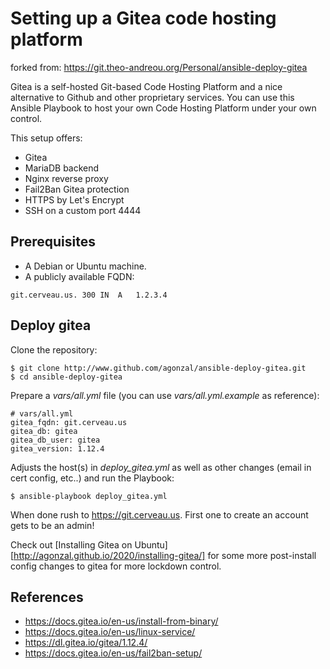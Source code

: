 # Setting up a Gitea code hosting platform

forked from: https://git.theo-andreou.org/Personal/ansible-deploy-gitea

Gitea is a self-hosted Git-based Code Hosting Platform and a nice alternative to Github and other proprietary services. You can use this Ansible Playbook to host your own Code Hosting Platform under your own control.

This setup offers:

* Gitea
* MariaDB backend
* Nginx reverse proxy
* Fail2Ban Gitea protection
* HTTPS by Let's Encrypt
* SSH on a custom port 4444

## Prerequisites

* A Debian or Ubuntu machine.
* A publicly available FQDN:

```
git.cerveau.us.	300	IN	A	1.2.3.4
```

## Deploy gitea

Clone the repository:

```
$ git clone http://www.github.com/agonzal/ansible-deploy-gitea.git
$ cd ansible-deploy-gitea
```

Prepare a *vars/all.yml* file (you can use *vars/all.yml.example* as reference):

```
# vars/all.yml
gitea_fqdn: git.cerveau.us
gitea_db: gitea
gitea_db_user: gitea
gitea_version: 1.12.4
```

Adjusts the host(s) in *deploy_gitea.yml* as well as other changes (email in cert config, etc..) and run the Playbook:

```
$ ansible-playbook deploy_gitea.yml
```

When done rush to https://git.cerveau.us. First one to create an account gets to be an admin!

Check out [Installing Gitea on Ubuntu][http://agonzal.github.io/2020/installing-gitea/] for some more post-install config changes to gitea for more lockdown control.

References
----------
* https://docs.gitea.io/en-us/install-from-binary/
* https://docs.gitea.io/en-us/linux-service/
* https://dl.gitea.io/gitea/1.12.4/
* https://docs.gitea.io/en-us/fail2ban-setup/
